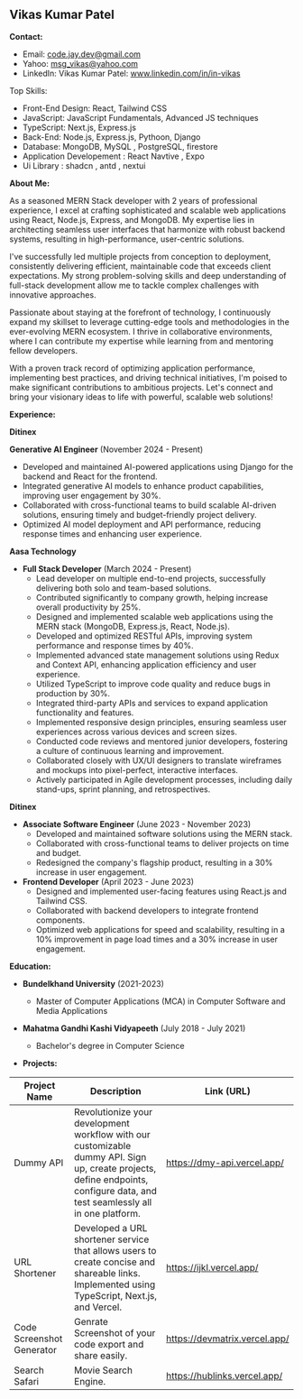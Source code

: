

##  Vikas Kumar Patel

**Contact:**

* Email: code.jay.dev@gmail.com
* Yahoo: msg_vikas@yahoo.com
* LinkedIn: Vikas Kumar Patel: www.linkedin.com/in/in-vikas <invalid URL removed>

Top Skills:
* Front-End Design: React, Tailwind CSS
* JavaScript: JavaScript Fundamentals, Advanced JS techniques
* TypeScript: Next.js, Express.js
* Back-End: Node.js, Express.js, Pythoon, Django
* Database: MongoDB, MySQL , PostgreSQL, firestore
* Application Developement : React Navtive , Expo
* Ui Library : shadcn , antd , nextui 
  
**About Me:**


As a seasoned MERN Stack developer with 2 years of professional experience, I excel at crafting sophisticated and scalable web applications using React, Node.js, Express, and MongoDB. My expertise lies in architecting seamless user interfaces that harmonize with robust backend systems, resulting in high-performance, user-centric solutions.

I've successfully led multiple projects from conception to deployment, consistently delivering efficient, maintainable code that exceeds client expectations. My strong problem-solving skills and deep understanding of full-stack development allow me to tackle complex challenges with innovative approaches.

Passionate about staying at the forefront of technology, I continuously expand my skillset to leverage cutting-edge tools and methodologies in the ever-evolving MERN ecosystem. I thrive in collaborative environments, where I can contribute my expertise while learning from and mentoring fellow developers.

With a proven track record of optimizing application performance, implementing best practices, and driving technical initiatives, I'm poised to make significant contributions to ambitious projects. Let's connect and bring your visionary ideas to life with powerful, scalable web solutions!


**Experience:**


**Ditinex**

**Generative AI Engineer** (November 2024 - Present)  
- Developed and maintained AI-powered applications using Django for the backend and React for the frontend.  
- Integrated generative AI models to enhance product capabilities, improving user engagement by 30%.  
- Collaborated with cross-functional teams to build scalable AI-driven solutions, ensuring timely and budget-friendly project delivery.  
- Optimized AI model deployment and API performance, reducing response times and enhancing user experience.

**Aasa Technology**

* **Full Stack Developer** (March 2024 - Present)
    * Lead developer on multiple end-to-end projects, successfully delivering both solo and team-based solutions.
    * Contributed significantly to company growth, helping increase overall productivity by 25%.
    * Designed and implemented scalable web applications using the MERN stack (MongoDB, Express.js, React, Node.js).
    * Developed and optimized RESTful APIs, improving system performance and response times by 40%.
    * Implemented advanced state management solutions using Redux and Context API, enhancing application efficiency and user experience.
    * Utilized TypeScript to improve code quality and reduce bugs in production by 30%.
    * Integrated third-party APIs and services to expand application functionality and features.
    * Implemented responsive design principles, ensuring seamless user experiences across various devices and screen sizes.
    * Conducted code reviews and mentored junior developers, fostering a culture of continuous learning and improvement.
    * Collaborated closely with UX/UI designers to translate wireframes and mockups into pixel-perfect, interactive interfaces.
    * Actively participated in Agile development processes, including daily stand-ups, sprint planning, and retrospectives.


**Ditinex**

* **Associate Software Engineer** (June 2023 - November 2023)
    * Developed and maintained software solutions using the MERN stack.
    * Collaborated with cross-functional teams to deliver projects on time and budget.
    * Redesigned the company's flagship product, resulting in a 30% increase in user engagement.
* **Frontend Developer** (April 2023 - June 2023)
    * Designed and implemented user-facing features using React.js and Tailwind CSS.
    * Collaborated with backend developers to integrate frontend components.
    * Optimized web applications for speed and scalability, resulting in a 10% improvement in page load times and a 30% increase in user engagement.

**Education:**

* **Bundelkhand University** (2021-2023)
    * Master of Computer Applications (MCA) in Computer Software and Media Applications
* **Mahatma Gandhi Kashi Vidyapeeth** (July 2018 - July 2021)
    * Bachelor's degree in Computer Science
 
* **Projects:**

| Project Name | Description | Link (URL) 
|---|---|---|
| Dummy API | Revolutionize your development workflow with our customizable dummy API. Sign up, create projects, define endpoints, configure data, and test seamlessly all in one platform. |https://dmy-api.vercel.app/ 
| URL Shortener | Developed a URL shortener service that allows users to create concise and shareable links. Implemented using TypeScript, Next.js, and Vercel. | https://ijkl.vercel.app/
| Code Screenshot Generator |Genrate Screenshot of your code export and share easily. | https://devmatrix.vercel.app/ 
|Search Safari | Movie Search Engine. | https://hublinks.vercel.app/ 

